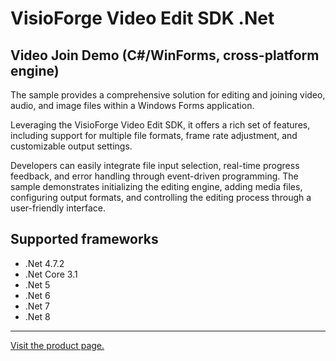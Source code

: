 ﻿# VisioForge Video Edit SDK .Net

## Video Join Demo (C#/WinForms, cross-platform engine)

The sample provides a comprehensive solution for editing and joining video, audio, and image files within a Windows Forms application.

Leveraging the VisioForge Video Edit SDK, it offers a rich set of features, including support for multiple file formats, frame rate adjustment, and customizable output settings.

Developers can easily integrate file input selection, real-time progress feedback, and error handling through event-driven programming. The sample demonstrates initializing the editing engine, adding media files, configuring output formats, and controlling the editing process through a user-friendly interface.

## Supported frameworks

* .Net 4.7.2
* .Net Core 3.1
* .Net 5
* .Net 6
* .Net 7
* .Net 8

---

[Visit the product page.](https://www.visioforge.com/video-edit-sdk-net)
